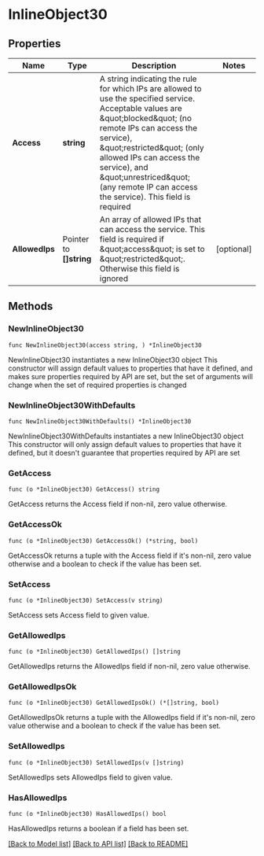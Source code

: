 # InlineObject30

## Properties

Name | Type | Description | Notes
------------ | ------------- | ------------- | -------------
**Access** | **string** | A string indicating the rule for which IPs are allowed to use the specified service. Acceptable values are \&quot;blocked\&quot; (no remote IPs can access the service), \&quot;restricted\&quot; (only allowed IPs can access the service), and \&quot;unrestriced\&quot; (any remote IP can access the service). This field is required | 
**AllowedIps** | Pointer to **[]string** | An array of allowed IPs that can access the service. This field is required if \&quot;access\&quot; is set to \&quot;restricted\&quot;. Otherwise this field is ignored | [optional] 

## Methods

### NewInlineObject30

`func NewInlineObject30(access string, ) *InlineObject30`

NewInlineObject30 instantiates a new InlineObject30 object
This constructor will assign default values to properties that have it defined,
and makes sure properties required by API are set, but the set of arguments
will change when the set of required properties is changed

### NewInlineObject30WithDefaults

`func NewInlineObject30WithDefaults() *InlineObject30`

NewInlineObject30WithDefaults instantiates a new InlineObject30 object
This constructor will only assign default values to properties that have it defined,
but it doesn't guarantee that properties required by API are set

### GetAccess

`func (o *InlineObject30) GetAccess() string`

GetAccess returns the Access field if non-nil, zero value otherwise.

### GetAccessOk

`func (o *InlineObject30) GetAccessOk() (*string, bool)`

GetAccessOk returns a tuple with the Access field if it's non-nil, zero value otherwise
and a boolean to check if the value has been set.

### SetAccess

`func (o *InlineObject30) SetAccess(v string)`

SetAccess sets Access field to given value.


### GetAllowedIps

`func (o *InlineObject30) GetAllowedIps() []string`

GetAllowedIps returns the AllowedIps field if non-nil, zero value otherwise.

### GetAllowedIpsOk

`func (o *InlineObject30) GetAllowedIpsOk() (*[]string, bool)`

GetAllowedIpsOk returns a tuple with the AllowedIps field if it's non-nil, zero value otherwise
and a boolean to check if the value has been set.

### SetAllowedIps

`func (o *InlineObject30) SetAllowedIps(v []string)`

SetAllowedIps sets AllowedIps field to given value.

### HasAllowedIps

`func (o *InlineObject30) HasAllowedIps() bool`

HasAllowedIps returns a boolean if a field has been set.


[[Back to Model list]](../README.md#documentation-for-models) [[Back to API list]](../README.md#documentation-for-api-endpoints) [[Back to README]](../README.md)


